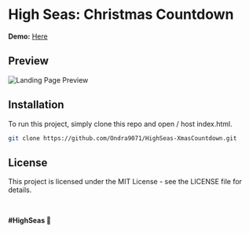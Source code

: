 # High Seas: Christmas Countdown

**Demo:** [Here](https://ondrejpacovsky.cz/demo/highseas/XmasCountdown/index.html)

## Preview
![Landing Page Preview](https://ondrejpacovsky.cz/demo/highseas/XmasCountdown/preview.jpg)  

## Installation
To run this project, simply clone this repo and open / host index.html.
   ```bash
   git clone https://github.com/Ondra9071/HighSeas-XmasCountdown.git
   ```
## License
This project is licensed under the MIT License - see the LICENSE file for details.

<br>

**#HighSeas 💖**